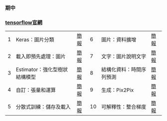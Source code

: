 <h3>期中</h3>
<h3><a href="https://www.tensorflow.org/tutorials/?hl=zh-tw">tensorflow官網</a></h3>

<table>
<tr>
<td>1</td>
<td>Keras：圖片分類</td>
<td><a href="">簡報</a></td>
<td>6</td>
<td>圖片：資料擴增</td>
<td><a href="">簡報</a></td>
</tr>

<tr>
<td>2</td>
<td>載入即預先處理：圖片</td>
<td><a href="">簡報</a></td>
<td>7</td>
<td>文字：圖片說明文字</td>
<td><a href="">簡報</a></td>
</tr>
<tr>
<td>3</td>
<td>Estimator：強化型樹狀結構模型</td>
<td><a href="">簡報</a></td>
<td>8</td>
<td>結構化資料：時間序列預測</td>
<td><a href="">簡報</a></td>
</tr>
<tr>
<td>4</td>
<td>自訂：張量和運算</td>
<td><a href="">簡報</a></td>
<td>9</td>
<td>生成：Pix2Pix</td>
<td><a href="">簡報</a></td>  
</tr>
<tr>
<td>5</td>
<td>分散式訓練：儲存及載入</td>
<td><a href="">簡報</a></td>
<td>10</td>
<td>可解釋性：整合梯度</td>
<td><a href="">簡報</a></td>  
</tr>
</table>
